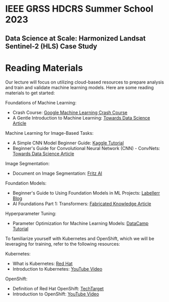 # IEEE GRSS HDCRS Summer School 2023
## Data Science at Scale: Harmonized Landsat Sentinel-2 (HLS) Case Study

# Reading Materials

Our lecture will focus on utilizing cloud-based resources to prepare analysis and train and validate machine learning models. Here are some reading materials to get started:

Foundations of Machine Learning:
- Crash Course: [Google Machine Learning Crash Course](https://developers.google.com/machine-learning/crash-course)
- A Gentle Introduction to Machine Learning: [Towards Data Science Article](https://towardsdatascience.com/a-gentle-introduction-to-machine-learning-599210ec34ad)

Machine Learning for Image-Based Tasks:
- A Simple CNN Model Beginner Guide: [Kaggle Tutorial](https://www.kaggle.com/code/pavansanagapati/a-simple-cnn-model-beginner-guide/)
- Beginner's Guide for Convolutional Neural Network (CNN) - ConvNets: [Towards Data Science Article](https://towardsdatascience.com/beginners-guide-for-convolutional-neural-network-cnn-convnets-5a5e725ea581)

Image Segmentation:
- Document on Image Segmentation: [Fritz AI](https://www.fritz.ai/image-segmentation/)

Foundation Models:
- Beginner's Guide to Using Foundation Models in ML Projects: [Labellerr Blog](https://www.labellerr.com/blog/beginners-guide-using-foundation-models-in-ml-projects/)
- AI Foundations Part 1: Transformers: [Fabricated Knowledge Article](https://www.fabricatedknowledge.com/p/ai-foundations-part-1-transformers)

Hyperparameter Tuning:
- Parameter Optimization for Machine Learning Models: [DataCamp Tutorial](https://www.datacamp.com/tutorial/parameter-optimization-machine-learning-models)

To familiarize yourself with Kubernetes and OpenShift, which we will be leveraging for training, refer to the following resources:

Kubernetes:
- What is Kubernetes: [Red Hat](https://www.redhat.com/en/topics/containers/what-is-kubernetes)
- Introduction to Kubernetes: [YouTube Video](https://www.youtube.com/watch?v=PH-2FfFD2PU)

OpenShift:
- Definition of Red Hat OpenShift: [TechTarget](https://www.techtarget.com/searchcloudcomputing/definition/Red-Hat-OpenShift)
- Introduction to OpenShift: [YouTube Video](https://www.youtube.com/watch?v=KTN_QBuDplo)
